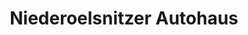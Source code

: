 ---
title: "Niederoelsnitzer Autohaus"
url: /oelsnitz-erzgeb/niederoelsnitzer-autohaus/
shop: Autohaus
---